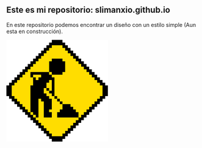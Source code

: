 ## Este es mi repositorio: slimanxio.github.io
En este repositorio podemos encontrar un diseño con un estilo simple (Aun esta en construcción).

![Obras](obras.gif)

